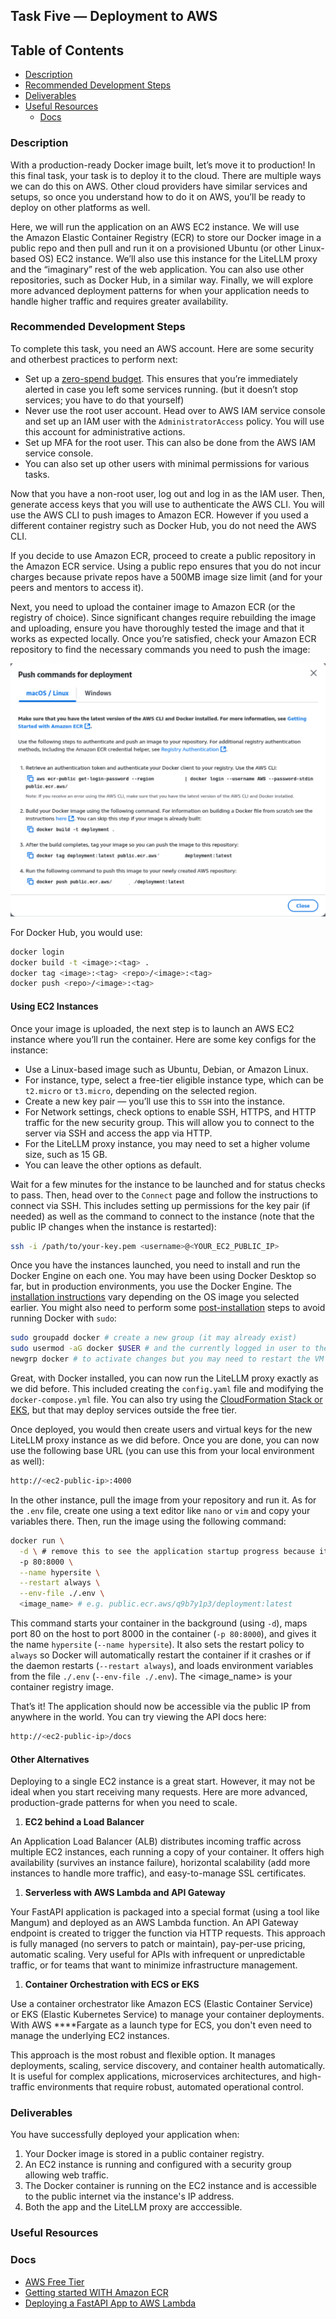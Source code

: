 ## **Task Five — Deployment to AWS**

## **Table of Contents**

- [Description](#Description)
- [Recommended Development Steps](#Recommended-Development-Steps)
- [Deliverables](#Deliverables)
- [Useful Resources](#Useful-resources)
    - [Docs](#Docs)

### **Description**

With a production-ready Docker image built, let’s move it to production! In this final task, your task is to deploy it to the cloud. There are multiple ways we can do this on AWS. Other cloud providers have similar services and setups, so once you understand how to do it on AWS, you’ll be ready to deploy on other platforms as well. 

Here, we will run the application on an AWS EC2 instance. We will use the Amazon Elastic Container Registry (ECR) to store our Docker image in a public repo and then pull and run it on a provisioned Ubuntu (or other Linux-based OS) EC2 instance. We’ll also use this instance for the LiteLLM proxy and the “imaginary” rest of the web application. You can also use other repositories, such as Docker Hub, in a similar way. Finally, we will explore more advanced deployment patterns for when your application needs to handle higher traffic and requires greater availability. 

### **Recommended Development Steps**

To complete this task, you need an AWS account. Here are some security and otherbest practices to perform next:

- Set up a [zero-spend budget](https://docs.aws.amazon.com/cost-management/latest/userguide/budget-templates.html). This ensures that you’re immediately alerted in case you left some services running. (but it doesn’t stop services; you have to do that yourself)
- Never use the root user account. Head over to AWS IAM service console and set up an IAM user with the `AdministratorAccess` policy. You will use this account for administrative actions.
- Set up MFA for the root user. This can also be done from the AWS IAM service console.
- You can also set up other users with minimal permissions for various tasks.

Now that you have a non-root user, log out and log in as the IAM user. Then, generate access keys that you will use to authenticate the AWS CLI. You will use the AWS CLI to push images to Amazon ECR. However if you used a different container registry such as Docker Hub, you do not need the AWS CLI. 

If you decide to use Amazon ECR, proceed to create a public repository in the Amazon ECR service. Using a public repo ensures that you do not incur charges because private repos have a 500MB image size limit (and for your peers and mentors to access it). 

Next, you need to upload the container image to Amazon ECR (or the registry of choice). Since significant changes require rebuilding the image and uploading, ensure you have thoroughly tested the image and that it works as expected locally. Once you’re satisfied, check your Amazon ECR repository to find the necessary commands you need to push the image:

![AWS commands](images/AWS.png)

For Docker Hub, you would use: 

```bash
docker login
docker build -t <image>:<tag> .
docker tag <image>:<tag> <repo>/<image>:<tag>
docker push <repo>/<image>:<tag>
```

#### Using EC2 Instances

Once your image is uploaded, the next step is to launch an AWS EC2 instance where you’ll run the container. Here are some key configs for the instance: 

- Use a Linux-based image such as Ubuntu, Debian, or Amazon Linux.
- For instance, type, select a free-tier eligible instance type, which can be `t2.micro` or `t3.micro`, depending on the selected region.
- Create a new key pair — you’ll use this to `SSH` into the instance.
- For Network settings, check options to enable SSH, HTTPS, and HTTP traffic for the new security group. This will allow you to connect to the server via SSH and access the app via HTTP.
- For the LiteLLM proxy instance, you may need to set a higher volume size, such as 15 GB.
- You can leave the other options as default.

Wait for a few minutes for the instance to be launched and for status checks to pass. Then, head over to the `Connect` page and follow the instructions to connect via SSH. This includes setting up permissions for the key pair (if needed) as well as the command to connect to the instance (note that the public IP changes when the instance is restarted):

```bash
ssh -i /path/to/your-key.pem <username>@<YOUR_EC2_PUBLIC_IP>
```

Once you have the instances launched, you need to install and run the Docker Engine on each one. You may have been using Docker Desktop so far, but in production environments, you use the Docker Engine. The [installation instructions](https://docs.docker.com/engine/install/) vary depending on the OS image you selected earlier. You might also need to perform some [post-installation](https://docs.docker.com/engine/install/linux-postinstall/) steps to avoid running Docker with `sudo`:

```bash
sudo groupadd docker # create a new group (it may already exist)
sudo usermod -aG docker $USER # and the currently logged in user to the group
newgrp docker # to activate changes but you may need to restart the VM if you still can't run docker without sudo
```

Great, with Docker installed, you can now run the LiteLLM proxy exactly as we did before. This included creating the `config.yaml` file and modifying the `docker-compose.yml` file. You can also try using the [CloudFormation Stack or EKS](https://docs.litellm.ai/docs/proxy/deploy#platform-specific-guide), but that may deploy services outside the free tier. 

Once deployed, you would then create users and virtual keys for the new LiteLLM proxy instance as we did before. Once you are done, you can now use the following base URL (you can use this from your local environment as well):

```bash
http://<ec2-public-ip>:4000
```

In the other instance, pull the image from your repository and run it. As for the `.env` file, create one using a text editor like `nano` or `vim` and copy your variables there. Then, run the image using the following command: 

```bash
docker run \
  -d \ # remove this to see the application startup progress because it may take a while 
  -p 80:8000 \
  --name hypersite \
  --restart always \
  --env-file ./.env \
  <image_name> # e.g. public.ecr.aws/q9b7y1p3/deployment:latest
```

This command starts your container in the background (using `-d`), maps port 80 on the host to port 8000 in the container (`-p 80:8000`), and gives it the name `hypersite` (`--name hypersite`). It also sets the restart policy to `always` so Docker will automatically restart the container if it crashes or if the daemon restarts (`--restart always`), and loads environment variables from the file `./.env` (`--env-file ./.env`). The <image_name> is your container registry image.

That’s it! The application should now be accessible via the public IP from anywhere in the world. You can try viewing the API docs here:

```bash
http://<ec2-public-ip>/docs
```

#### Other Alternatives

Deploying to a single EC2 instance is a great start. However, it may not be ideal when you start receiving many requests. Here are more advanced, production-grade patterns for when you need to scale.

1. **EC2 behind a Load Balancer**

An Application Load Balancer (ALB) distributes incoming traffic across multiple EC2 instances, each running a copy of your container. It offers high availability (survives an instance failure), horizontal scalability (add more instances to handle more traffic), and easy-to-manage SSL certificates.

1.  **Serverless with AWS Lambda and API Gateway**

Your FastAPI application is packaged into a special format (using a tool like Mangum) and deployed as an AWS Lambda function. An API Gateway endpoint is created to trigger the function via HTTP requests. This approach is fully managed (no servers to patch or maintain), pay-per-use pricing, automatic scaling. Very useful for APIs with infrequent or unpredictable traffic, or for teams that want to minimize infrastructure management.

1. **Container Orchestration with ECS or EKS**

Use a container orchestrator like Amazon ECS (Elastic Container Service) or EKS (Elastic Kubernetes Service) to manage your container deployments. With AWS ****Fargate as a launch type for ECS, you don't even need to manage the underlying EC2 instances. 

This approach is the most robust and flexible option. It manages deployments, scaling, service discovery, and container health automatically. It is useful for complex applications, microservices architectures, and high-traffic environments that require robust, automated operational control.

### **Deliverables**

You have successfully deployed your application when:

1. Your Docker image is stored in a public container registry.
2. An EC2 instance is running and configured with a security group allowing web traffic.
3. The Docker container is running on the EC2 instance and is accessible to the public internet via the instance's IP address.
4. Both the app and the LiteLLM proxy are acccessible. 

### **Useful Resources**

### **Docs**

- [AWS Free Tier](https://aws.amazon.com/free/)
- [Getting started WITH Amazon ECR](https://aws.amazon.com/ecr/getting-started/)
- [Deploying a FastAPI App to AWS Lambda](https://mangum.fastapiexpert.com/)